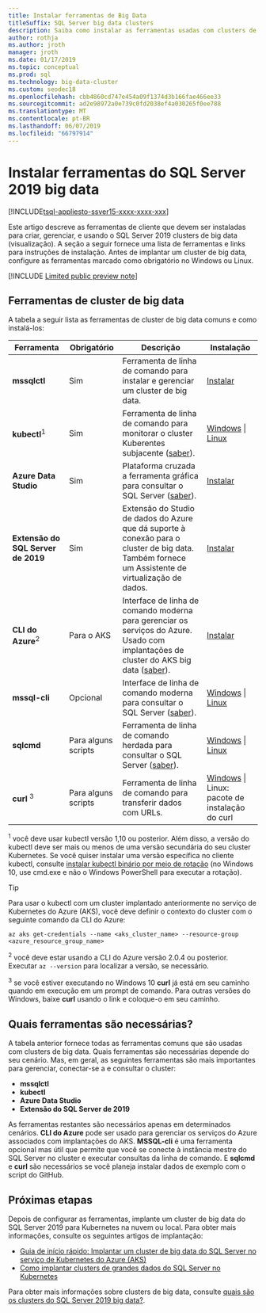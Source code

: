 ```yaml
---
title: Instalar ferramentas de Big Data
titleSuffix: SQL Server big data clusters
description: Saiba como instalar as ferramentas usadas com clusters de big data de 2019 do SQL Server (versão prévia).
author: rothja
ms.author: jroth
manager: jroth
ms.date: 01/17/2019
ms.topic: conceptual
ms.prod: sql
ms.technology: big-data-cluster
ms.custom: seodec18
ms.openlocfilehash: cbb4860cd747e454a09f1374d3b166fae466ee33
ms.sourcegitcommit: ad2e98972a0e739c0fd2038ef4a030265f0ee788
ms.translationtype: MT
ms.contentlocale: pt-BR
ms.lasthandoff: 06/07/2019
ms.locfileid: "66797914"
---
```

# <a name="install-sql-server-2019-big-data-tools"></a>Instalar ferramentas do SQL Server 2019 big data

[!INCLUDE[tsql-appliesto-ssver15-xxxx-xxxx-xxx](../includes/tsql-appliesto-ssver15-xxxx-xxxx-xxx.md)]

Este artigo descreve as ferramentas de cliente que devem ser instaladas para criar, gerenciar, e usando o SQL Server 2019 clusters de big data (visualização). A seção a seguir fornece uma lista de ferramentas e links para instruções de instalação. Antes de implantar um cluster de big data, configure as ferramentas marcado como obrigatório no Windows ou Linux.

[!INCLUDE [Limited public preview note](../includes/big-data-cluster-preview-note.md)]

## <a name="big-data-cluster-tools"></a>Ferramentas de cluster de big data

A tabela a seguir lista as ferramentas de cluster de big data comuns e como instalá-los:

| Ferramenta | Obrigatório | Descrição | Instalação |
|---|---|---|---|
| **mssqlctl** | Sim | Ferramenta de linha de comando para instalar e gerenciar um cluster de big data. | [Instalar](deploy-install-mssqlctl.md) |
| **kubectl**<sup>1</sup> | Sim | Ferramenta de linha de comando para monitorar o cluster Kuberentes subjacente ([saber](https://kubernetes.io/docs/tasks/tools/install-kubectl/)). | [Windows](https://kubernetes.io/docs/tasks/tools/install-kubectl/#install-with-powershell-from-psgallery) \| [Linux](https://kubernetes.io/docs/tasks/tools/install-kubectl/#install-kubectl-binary-using-native-package-management) |
| **Azure Data Studio** | Sim | Plataforma cruzada a ferramenta gráfica para consultar o SQL Server ([saber](https://docs.microsoft.com/sql/azure-data-studio/what-is?view=sql-server-ver15)). | [Instalar](../azure-data-studio/download.md) |
| **Extensão do SQL Server de 2019** | Sim | Extensão do Studio de dados do Azure que dá suporte à conexão para o cluster de big data. Também fornece um Assistente de virtualização de dados. | [Instalar](../azure-data-studio/sql-server-2019-extension.md) |
| **CLI do Azure**<sup>2</sup> | Para o AKS | Interface de linha de comando moderna para gerenciar os serviços do Azure. Usado com implantações de cluster do AKS big data ([saber](https://docs.microsoft.com/cli/azure/?view=azure-cli-latest)). | [Instalar](https://docs.microsoft.com/cli/azure/install-azure-cli?view=azure-cli-latest) |
| **mssql-cli** | Opcional | Interface de linha de comando moderna para consultar o SQL Server ([saber](https://github.com/dbcli/mssql-cli/blob/master/README.rst)). | [Windows](https://github.com/dbcli/mssql-cli/blob/master/doc/installation/windows.md) \| [Linux](https://github.com/dbcli/mssql-cli/blob/master/doc/installation/linux.md) |
| **sqlcmd** | Para alguns scripts | Ferramenta de linha de comando herdada para consultar o SQL Server ([saber](https://docs.microsoft.com/sql/tools/sqlcmd-utility?view=sql-server-ver15)). | [Windows](https://www.microsoft.com/download/details.aspx?id=36433) \| [Linux](../linux/sql-server-linux-setup-tools.md) |
| **curl** <sup>3</sup> | Para alguns scripts | Ferramenta de linha de comando para transferir dados com URLs. | [Windows](https://curl.haxx.se/windows/) \| Linux: pacote de instalação do curl |

<sup>1</sup> você deve usar kubectl versão 1,10 ou posterior. Além disso, a versão do kubectl deve ser mais ou menos de uma versão secundária do seu cluster Kubernetes. Se você quiser instalar uma versão específica no cliente kubectl, consulte [instalar kubectl binário por meio de rotação](https://kubernetes.io/docs/tasks/tools/install-kubectl/#install-kubectl-binary-using-curl) (no Windows 10, use cmd.exe e não o Windows PowerShell para executar a rotação). 

> [!TIP]
> Para usar o kubectl com um cluster implantado anteriormente no serviço de Kubernetes do Azure (AKS), você deve definir o contexto do cluster com o seguinte comando da CLI do Azure:
>
>    ```azurecli
>    az aks get-credentials --name <aks_cluster_name> --resource-group <azure_resource_group_name>
>    ```

<sup>2</sup> você deve estar usando a CLI do Azure versão 2.0.4 ou posterior. Executar `az --version` para localizar a versão, se necessário.

<sup>3</sup> se você estiver executando no Windows 10 **curl** já está em seu caminho quando em execução em um prompt de comando. Para outras versões do Windows, baixe **curl** usando o link e coloque-o em seu caminho.

## <a name="which-tools-are-required"></a>Quais ferramentas são necessárias?

A tabela anterior fornece todas as ferramentas comuns que são usadas com clusters de big data. Quais ferramentas são necessárias depende do seu cenário. Mas, em geral, as seguintes ferramentas são mais importantes para gerenciar, conectar-se a e consultar o cluster:

- **mssqlctl**
- **kubectl**
- **Azure Data Studio**
- **Extensão do SQL Server de 2019**

As ferramentas restantes são necessários apenas em determinados cenários. **CLI do Azure** pode ser usado para gerenciar os serviços do Azure associados com implantações do AKS. **MSSQL-cli** é uma ferramenta opcional mas útil que permite que você se conecte à instância mestre do SQL Server no cluster e executar consultas da linha de comando. E **sqlcmd** e **curl** são necessários se você planeja instalar dados de exemplo com o script do GitHub.

## <a name="next-steps"></a>Próximas etapas

Depois de configurar as ferramentas, implante um cluster de big data do SQL Server 2019 para Kubernetes na nuvem ou local. Para obter mais informações, consulte os seguintes artigos de implantação:

- [Guia de início rápido: Implantar um cluster de big data do SQL Server no serviço de Kubernetes do Azure (AKS)](quickstart-big-data-cluster-deploy.md)
- [Como implantar clusters de grandes dados do SQL Server no Kubernetes](deployment-guidance.md)

Para obter mais informações sobre clusters de big data, consulte [quais são os clusters do SQL Server 2019 big data?](big-data-cluster-overview.md).
